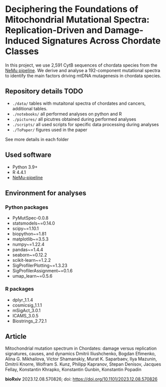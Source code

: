 # Deciphering the Foundations of Mitochondrial Mutational Spectra: Replication-Driven and Damage-Induced Signatures Across Chordate Classes

In this project, we use 2,591 CytB sequences of chordata species from the [NeMu pipeline](https://nemu-pipeline.com). We derive and analyse a 192-component mutational spectra to identify the main factors driving mtDNA mutagenesis in chordata species.

## Repository details TODO

- `./data/` tables with mutaitonal spectra of chordates and cancers, additional tables.
- `./notebooks/` all performed analyses on python and R
- `./pictures/` all picutres obtained during performed analyses
- `./scripts/` all used scripts for specific data processing during analyses
- `./ToPaper/` figures used in the paper

See more details in each folder

## Used software

- Python 3.9+
- R 4.4.1
- [NeMu-pipeline](https://nemu-pipeline.com/)

## Environment for analyses

### Python packages

- PyMutSpec-0.0.8
- statsmodels~=0.14.0
- scipy~=1.10.1
- biopython~=1.81
- matplotlib~=3.5.3
- numpy~=1.22.4
- pandas~=1.4.4
- seaborn~=0.12.2
- scikit-learn~=1.2.2
- SigProfilerPlotting~=1.3.23
- SigProfilerAssignment~=0.1.6
- umap_learn~=0.5.6

### R packages

- dplyr_1.1.4
- cosmicsig_1.1.1
- mSigAct_3.0.1
- ICAMS_3.0.5
- Biostrings_2.72.1

## Article

Mitochondrial mutation spectrum in Chordates: damage versus replication signatures, causes, and dynamics
Dmitrii Iliushchenko, Bogdan Efimenko, Alina G. Mikhailova, Victor Shamanskiy, Murat K. Saparbaev, Ilya Mazunin, Dmitrii Knorre, Wolfram S. Kunz, Philipp Kapranov, Stepan Denisov, Jacques Fellay, Konstantin Khrapko, Konstantin Gunbin, Konstantin Popadin

**bioRxiv** 2023.12.08.570826; doi: https://doi.org/10.1101/2023.12.08.570826 

